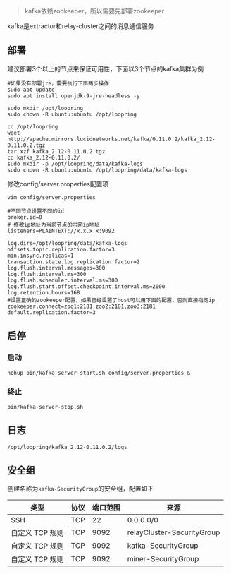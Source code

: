 > kafka依赖zookeeper，所以需要先部署zookeeper

kafka是extractor和relay-cluster之间的消息通信服务

## 部署
建议部署3个以上的节点来保证可用性，下面以3个节点的kafka集群为例
```
#如果没有部署jre，需要执行下面两步操作
sudo apt update
sudo apt install openjdk-9-jre-headless -y

sudo mkdir /opt/loopring
sudo chown -R ubuntu:ubuntu /opt/loopring

cd /opt/loopring
wget http://apache.mirrors.lucidnetworks.net/kafka/0.11.0.2/kafka_2.12-0.11.0.2.tgz
tar xzf kafka_2.12-0.11.0.2.tgz
cd kafka_2.12-0.11.0.2/
sudo mkdir -p /opt/loopring/data/kafka-logs
sudo chown -R ubuntu:ubuntu /opt/loopring/data/kafka-logs
```
修改config/server.properties配置项

`vim config/server.properties`
```
#不同节点设置不同的id
broker.id=0
# 修改ip地址为当前节点的内网ip地址
listeners=PLAINTEXT://x.x.x.x:9092

log.dirs=/opt/loopring/data/kafka-logs
offsets.topic.replication.factor=3
min.insync.replicas=1
transaction.state.log.replication.factor=2
log.flush.interval.messages=300
log.flush.interval.ms=300
log.flush.scheduler.interval.ms=300
log.flush.start.offset.checkpoint.interval.ms=2000
log.retention.hours=168
#设置正确的zookeeper配置，如果已经设置了host可以用下面的配置，否则直接指定ip
zookeeper.connect=zoo1:2181,zoo2:2181,zoo3:2181
default.replication.factor=3
```

## 启停

### 启动
`nohup bin/kafka-server-start.sh config/server.properties &`

### 终止
`bin/kafka-server-stop.sh`

## 日志
`/opt/loopring/kafka_2.12-0.11.0.2/logs`

## 安全组
创建名称为`kafka-SecurityGroup`的安全组，配置如下

|类型         | 协议 | 端口范围| 来源     |
|-------------|-----|--------|---------|
| SSH         | TCP | 22     | 0.0.0.0/0|
|自定义 TCP 规则| TCP | 9092   |relayCluster-SecurityGroup|
|自定义 TCP 规则| TCP | 9092   |kafka-SecurityGroup    |
|自定义 TCP 规则| TCP | 9092   |miner-SecurityGroup    |

